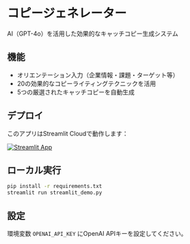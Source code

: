 # コピージェネレーター

AI（GPT-4o）を活用した効果的なキャッチコピー生成システム

## 機能

- オリエンテーション入力（企業情報・課題・ターゲット等）
- 20の効果的なコピーライティングテクニックを活用
- 5つの厳選されたキャッチコピーを自動生成

## デプロイ

このアプリはStreamlit Cloudで動作します：

[![Streamlit App](https://static.streamlit.io/badges/streamlit_badge_black_white.svg)](https://your-app-url.streamlit.app)

## ローカル実行

```bash
pip install -r requirements.txt
streamlit run streamlit_demo.py
```

## 設定

環境変数 `OPENAI_API_KEY` にOpenAI APIキーを設定してください。 
